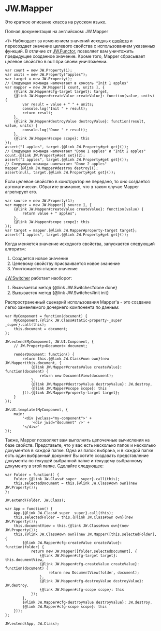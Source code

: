 ﻿# JW.Mapper

Это краткое описание класса на русском языке.

Полная документация на английском: JW.Mapper

`<T>` Наблюдает за изменением значений исходных [свойств](#!/guide/rujwproperty) и пересоздает значение целевого
свойства с использованием указанных функций. В отличие от [JW.Functor](#!/guide/rujwfunctor), позволяет вам уничтожить
предыдущее созданное значение. Кроме того, Mapper сбрасывает целевое свойство в null при своем уничтожении.

    var count = new JW.Property(1);
    var units = new JW.Property("apples");
    var target = new JW.Property();
    // Следующая команда напечатает в консоль "Init 1 apples"
    var mapper = new JW.Mapper([ count, units ], {
        {@link JW.Mapper#cfg-target target}: target,
        {@link JW.Mapper#createValue createValue}: function(value, units) {
            var result = value + " " + units;
            console.log("Init " + result);
            return result;
        },
        {@link JW.Mapper#destroyValue destroyValue}: function(result, value, units) {
            console.log("Done " + result);
        },
        {@link JW.Mapper#scope scope}: this
    });
    assert("1 apples", target.{@link JW.Property#get get}());
    // Следующая команда напечатает "Done 1 apples" и "Init 2 apples"
    count.{@link JW.Property#set set}(2);
    assert("2 apples", target.{@link JW.Property#get get}());
    // Следующая команда напечатает "Done 2 apples"
    mapper.{@link JW.Mapper#destroy destroy}();
    assert(null, target.{@link JW.Property#get get}());

Если целевое свойство в конструктор не передано, то оно создается автоматически.
Обратите внимание, что в таком случае Mapper агрегирует его.

    var source = new JW.Property(1);
    var mapper = new JW.Mapper([ source ], {
        {@link JW.Mapper#createValue createValue}: function(value) {
            return value + " apples";
        },
        {@link JW.Mapper#scope scope}: this
    });
    var target = mapper.{@link JW.Mapper#property-target target};
    assert("1 apples", target.{@link JW.Property#get get}());

Когда меняется значение исходного свойства, запускается следующий алгоритм:

1. Создается новое значение
1. Целевому свойству присваивается новое значение
1. Уничтожается старое значение

[JW.Switcher](#!/guide/rujwswitcher) работает наоборот:

1. Вызывается метод {@link JW.Switcher#done done}
1. Вызывается метод {@link JW.Switcher#init init}

Распространенный сценарий использования Mapper'а - это создание легко заменяемого дочернего компонента по данным:

    var MyComponent = function(document) {
        MyComponent.{@link JW.Class#static-property-_super _super}.call(this);
        this.document = document;
    };
    
    JW.extend(MyComponent, JW.UI.Component, {
        // JW.Property<Document> document;
        
        renderDocument: function() {
            return this.{@link JW.Class#own own}(new JW.Mapper(this.document, {
                {@link JW.Mapper#createValue createValue}: function(document) {
                    return new DocumentView(document);
                },
                {@link JW.Mapper#destroyValue destroyValue}: JW.destroy,
                {@link JW.Mapper#scope scope}: this
            })).{@link JW.Mapper#property-target target};
        }
    });
    
    JW.UI.template(MyComponent, {
        main:
            '<div jwclass="my-component">' +
                '<div jwid="document" />' +
            '</div>'
    });

Также, Mapper позволяет вам выполнять цепочечные вычисления на базе свойств. Представьте, что у вас есть несколько
папок и несколько документов в каждой папке. Одна из папок выбрана, и в каждой папке есть один выбранный документ
Вы хотите создавать представление документа по текущей выбранной папке и текущему выбранному документу в этой
папке. Сделайте следующее:

    var Folder = function() {
        Folder.{@link JW.Class#_super _super}.call(this);
        this.selectedDocument = this.{@link JW.Class#own own}(new JW.Property());
    };
    
    JW.extend(Folder, JW.Class);
    
    var App = function() {
        App.{@link JW.Class#_super _super}.call(this);
        this.selectedFolder = this.{@link JW.Class#own own}(new JW.Property());
        this.documentView = this.{@link JW.Class#own own}(new JW.Property());
        this.{@link JW.Class#own own}(new JW.Mapper([this.selectedFolder], {
            {@link JW.Mapper#cfg-createValue createValue}: function(folder) {
                return new JW.Mapper([folder.selectedDocument], {
                    {@link JW.Mapper#cfg-target target}: this.documentView,
                    {@link JW.Mapper#cfg-createValue createValue}: function(document) {
                        return new DocumentView(folder, document);
                    },
                    {@link JW.Mapper#cfg-destroyValue destroyValue}: JW.destroy,
                    {@link JW.Mapper#cfg-scope scope}: this
                });
            },
            {@link JW.Mapper#cfg-destroyValue destroyValue}: JW.destroy,
            {@link JW.Mapper#cfg-scope scope}: this
        }));
    };
    
    JW.extend(App, JW.Class);
